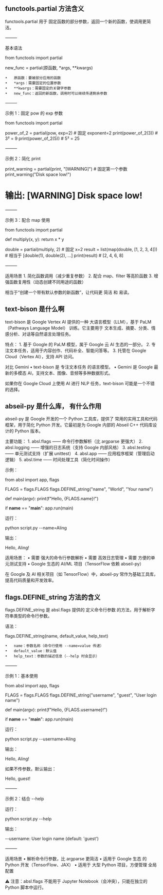 ## functools.partial 方法含义
functools.partial 用于 固定函数的部分参数，返回一个新的函数，使调用更简洁。

⸻

基本语法

from functools import partial

new_func = partial(原函数, *args, **kwargs)

	•	原函数：要被部分应用的函数
	•	*args：需要固定的位置参数
	•	**kwargs：需要固定的关键字参数
	•	new_func：返回的新函数，调用时可以继续传递剩余参数

⸻

示例 1：固定 pow 的 exp 参数

from functools import partial

power_of_2 = partial(pow, exp=2)  # 固定 exponent=2
print(power_of_2(3))  # 3² = 9
print(power_of_2(5))  # 5² = 25



⸻

示例 2：简化 print

print_warning = partial(print, "[WARNING]")  # 固定第一个参数
print_warning("Disk space low!")  
# 输出: [WARNING] Disk space low!



⸻

示例 3：配合 map 使用

from functools import partial

def multiply(x, y):
    return x * y

double = partial(multiply, 2)  # 固定 x=2
result = list(map(double, [1, 2, 3, 4]))  # 相当于 [double(1), double(2), ...]
print(result)  # [2, 4, 6, 8]



⸻

适用场景
	1.	简化函数调用（减少重复参数）
	2.	配合 map、filter 等高阶函数
	3.	增强函数复用性（动态创建不同用途的函数）

相当于“创建一个带有默认参数的新函数”，让代码更 简洁 和 易读。

## text-bison 是什么啊
text-bison 是 Google Vertex AI 提供的一种 大语言模型（LLM），基于 PaLM（Pathways Language Model） 训练。它主要用于 文本生成、摘要、分类、情感分析、对话等自然语言处理任务。

特点：
	1.	基于 Google 的 PaLM 模型，属于 Google 云 AI 生态的一部分。
	2.	专注文本任务，适用于内容创作、代码补全、智能问答等。
	3.	托管在 Google Cloud（Vertex AI），支持 API 访问。

对比 Gemini
	•	text-bison 是 专注文本任务 的语言模型。
	•	Gemini 是 Google 最新的多模态 AI，支持文本、图像、音频等多种数据形式。

如果你在 Google Cloud 上使用 AI 进行 NLP 任务，text-bison 可能是一个不错的选择。

## abseil-py 是什么库， 有什么作用
abseil-py 是 Google 开发的一个 Python 工具库，提供了 常用的实用工具和代码框架，用于简化 Python 开发。它最初是为 Google 内部的 Abseil C++ 代码库设计的 Python 版本。

主要功能：
	1.	absl.flags —— 命令行参数解析（比 argparse 更强大）
	2.	absl.logging —— 增强的日志系统（支持 Google 内部风格）
	3.	absl.testing —— 单元测试支持（扩展 unittest）
	4.	absl.app —— 应用程序框架（管理启动逻辑）
	5.	absl.time —— 时间处理工具（简化时间操作）

示例：

from absl import app, flags

FLAGS = flags.FLAGS
flags.DEFINE_string("name", "World", "Your name")

def main(argv):
    print(f"Hello, {FLAGS.name}!")

if __name__ == "__main__":
    app.run(main)

运行：

python script.py --name=Aling

输出：

Hello, Aling!

适用场景：
	•	需要 强大的命令行参数解析
	•	需要 高效日志管理
	•	需要 方便的单元测试支持
	•	Google 生态的 AI/ML 项目（TensorFlow 依赖 abseil-py）

在 Google 及 AI 相关项目（如 TensorFlow）中，abseil-py 常作为基础工具库，提高代码质量和开发效率。

## flags.DEFINE_string 方法的含义

flags.DEFINE_string 是 absl.flags 提供的 定义命令行参数 的方法，用于解析字符串类型的命令行参数。

语法：

flags.DEFINE_string(name, default_value, help_text)

	•	name：参数名称（命令行使用 --name=value 传递）
	•	default_value：默认值
	•	help_text：参数的描述信息（--help 时会显示）

⸻

示例 1：基本使用

from absl import app, flags

FLAGS = flags.FLAGS
flags.DEFINE_string("username", "guest", "User login name")

def main(argv):
    print(f"Hello, {FLAGS.username}!")

if __name__ == "__main__":
    app.run(main)

运行：

python script.py --username=Aling

输出：

Hello, Aling!

如果不传参数，默认输出：

Hello, guest!



⸻

示例 2：结合 --help

运行：

python script.py --help

输出：

  --username: User login name
    (default: 'guest')



⸻

适用场景
	•	解析命令行参数，比 argparse 更简洁
	•	适用于 Google 生态 的 Python 开发（TensorFlow、JAX）
	•	适用于 大型 Python 项目，方便管理 全局配置

⚠️ 注意：absl.flags 不能用于 Jupyter Notebook（会冲突），只能在独立的 Python 脚本中运行。

